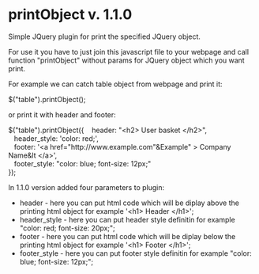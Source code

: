 # printObject v. 1.1.0
Simple JQuery plugin for print the specified JQuery object. 

For use it you have to just join this javascript file to your webpage and call function "printObject" without params for JQuery object which you want print. 

For example we can catch table object from webpage and print it:

$("table").printObject();

or print it with header and footer:

$("table").printObject({
&nbsp;&nbsp;  header: "&lt;h2&gt; User basket &lt;/h2&gt;",<br />
&nbsp;&nbsp;  header_style: 'color: red;',<br />
&nbsp;&nbsp;  footer: '&lt;a href="http://<span></span>www<span></span>.example.com"&amp;Example" &gt; Company Name&lt &lt;/a&gt;',<br />
&nbsp;&nbsp;  footer_style: "color: blue; font-size: 12px;"<br />
});

In 1.1.0 version added four parameters to plugin:
- header - here you can put html code which will be diplay above the printing html object for example '&lt;h1&gt; Header </h1&gt;';
- header_style - here you can put header style definitin for example "color: red; font-size: 20px;";
- footer - here you can put html code which will be diplay below the printing html object for example '&lt;h1&gt; Footer &lt;/h1&gt;';
- footer_style - here you can put footer style definitin for example "color: blue; font-size: 12px;";
